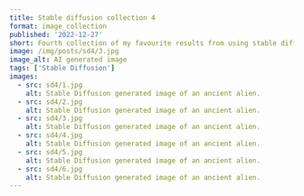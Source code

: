 ```yaml
---
title: Stable diffusion collection 4
format: image_collection
published: '2022-12-27'
short: Fourth collection of my favourite results from using stable diffusion.
image: /img/posts/sd4/3.jpg
image_alt: AI generated image
tags: ['Stable Diffusion']
images:
  - src: sd4/1.jpg
    alt: Stable Diffusion generated image of an ancient alien.
  - src: sd4/2.jpg
    alt: Stable Diffusion generated image of an ancient alien.
  - src: sd4/3.jpg
    alt: Stable Diffusion generated image of an ancient alien.
  - src: sd4/4.jpg
    alt: Stable Diffusion generated image of an ancient alien.
  - src: sd4/5.jpg
    alt: Stable Diffusion generated image of an ancient alien.
  - src: sd4/6.jpg
    alt: Stable Diffusion generated image of an ancient alien.
---
```

